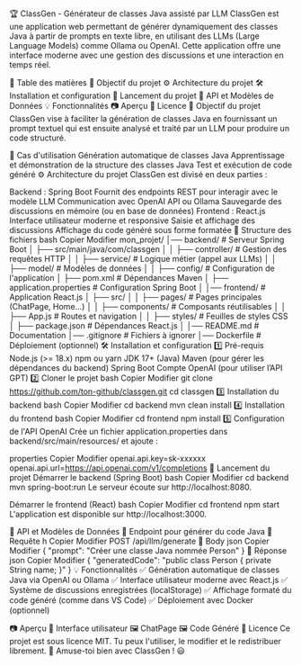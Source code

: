 🏆 ClassGen - Générateur de classes Java assisté par LLM
ClassGen est une application web permettant de générer dynamiquement des classes Java à partir de prompts en texte libre, en utilisant des LLMs (Large Language Models) comme Ollama ou OpenAI.
Cette application offre une interface moderne avec une gestion des discussions et une interaction en temps réel.

📌 Table des matières
🎯 Objectif du projet
⚙️ Architecture du projet
🛠️ Installation et configuration
🚀 Lancement du projet
📡 API et Modèles de Données
💡 Fonctionnalités
📷 Aperçu
📜 Licence
🎯 Objectif du projet
ClassGen vise à faciliter la génération de classes Java en fournissant un prompt textuel qui est ensuite analysé et traité par un LLM pour produire un code structuré.

🔹 Cas d'utilisation
Génération automatique de classes Java
Apprentissage et démonstration de la structure des classes Java
Test et exécution de code généré
⚙️ Architecture du projet
ClassGen est divisé en deux parties :

Backend : Spring Boot
Fournit des endpoints REST pour interagir avec le modèle LLM
Communication avec OpenAI API ou Ollama
Sauvegarde des discussions en mémoire (ou en base de données)
Frontend : React.js
Interface utilisateur moderne et responsive
Saisie et affichage des discussions
Affichage du code généré sous forme formatée
📁 Structure des fichiers
bash
Copier
Modifier
mon_projet/
│── backend/                  # Serveur Spring Boot
│   ├── src/main/java/com/classgen
│   │   ├── controller/        # Gestion des requêtes HTTP
│   │   ├── service/           # Logique métier (appel aux LLMs)
│   │   ├── model/             # Modèles de données
│   │   ├── config/            # Configuration de l'application
│   ├── pom.xml                # Dépendances Maven
│   ├── application.properties # Configuration Spring Boot
│
│── frontend/                  # Application React.js
│   ├── src/
│   │   ├── pages/             # Pages principales (ChatPage, Home...)
│   │   ├── components/        # Composants réutilisables
│   │   ├── App.js             # Routes et navigation
│   │   ├── styles/            # Feuilles de styles CSS
│   ├── package.json           # Dépendances React.js
│
│── README.md                  # Documentation
│── .gitignore                 # Fichiers à ignorer
│── Dockerfile                 # Déploiement (optionnel)
🛠️ Installation et configuration
1️⃣ Pré-requis
Node.js (>= 18.x)
npm ou yarn
JDK 17+ (Java)
Maven (pour gérer les dépendances du backend)
Spring Boot
Compte OpenAI (pour utiliser l’API GPT)
2️⃣ Cloner le projet
bash
Copier
Modifier
git clone https://github.com/ton-github/classgen.git
cd classgen
3️⃣ Installation du backend
bash
Copier
Modifier
cd backend
mvn clean install
4️⃣ Installation du frontend
bash
Copier
Modifier
cd frontend
npm install
5️⃣ Configuration de l'API OpenAI
Crée un fichier application.properties dans backend/src/main/resources/ et ajoute :

properties
Copier
Modifier
openai.api.key=sk-xxxxxx
openai.api.url=https://api.openai.com/v1/completions
🚀 Lancement du projet
Démarrer le backend (Spring Boot)
bash
Copier
Modifier
cd backend
mvn spring-boot:run
Le serveur écoute sur http://localhost:8080.

Démarrer le frontend (React)
bash
Copier
Modifier
cd frontend
npm start
L'application est disponible sur http://localhost:3000.

📡 API et Modèles de Données
📌 Endpoint pour générer du code Java
🔹 Requête
h
Copier
Modifier
POST /api/llm/generate
🔹 Body
json
Copier
Modifier
{
  "prompt": "Créer une classe Java nommée Person"
}
🔹 Réponse
json
Copier
Modifier
{
  "generatedCode": "public class Person { private String name; }"
}
💡 Fonctionnalités
✅ Génération automatique de classes Java via OpenAI ou Ollama
✅ Interface utilisateur moderne avec React.js
✅ Système de discussions enregistrées (localStorage)
✅ Affichage formaté du code généré (comme dans VS Code)
✅ Déploiement avec Docker (optionnel)

📷 Aperçu
🎨 Interface utilisateur
🖼️ ChatPage	🖼️ Code Généré
📜 Licence
Ce projet est sous licence MIT. Tu peux l'utiliser, le modifier et le redistribuer librement.
🚀 Amuse-toi bien avec ClassGen ! 😃
